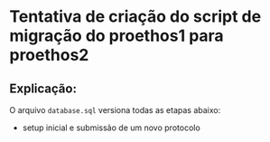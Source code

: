 Tentativa de criação do script de migração do proethos1 para proethos2
======================================================================

Explicação:
-----------

O arquivo `database.sql` versiona todas as etapas abaixo:

- setup inicial e submissão de um novo protocolo
